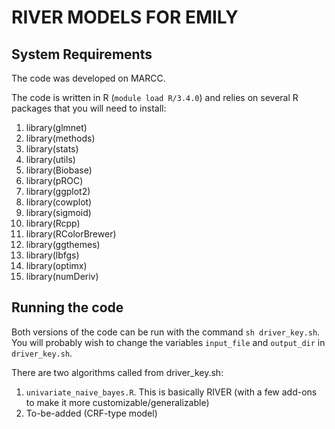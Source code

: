 # RIVER MODELS FOR EMILY


## System Requirements
The code was developed on MARCC.

The code is written in R (`module load R/3.4.0`) and relies on several R packages that you will need to install:
1. library(glmnet)
2. library(methods)
3. library(stats)
4. library(utils)
5. library(Biobase)
6. library(pROC)
7. library(ggplot2)
8. library(cowplot)
9. library(sigmoid)
10. library(Rcpp)
11. library(RColorBrewer)
12. library(ggthemes)
13. library(lbfgs)
14. library(optimx)
15. library(numDeriv)

## Running the code
Both versions of the code can be run with the command `sh driver_key.sh`.
You will probably wish to change the variables `input_file` and `output_dir` in `driver_key.sh`.


There are two algorithms called from driver_key.sh:
1. `univariate_naive_bayes.R`. This is basically RIVER (with a few add-ons to make it more customizable/generalizable)
2. To-be-added (CRF-type model)